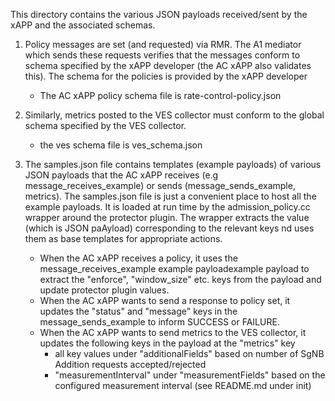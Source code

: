 This directory contains the various JSON payloads received/sent by the xAPP and the associated schemas.

1. Policy messages are set (and requested) via RMR. The A1 mediator which sends these requests verifies that the messages conform to schema specified by the xAPP developer (the AC xAPP also validates this).  The schema for the policies is provided by the xAPP developer 
	- The AC xAPP policy schema file is rate-control-policy.json

2. Similarly, metrics posted to the VES collector must conform to the global schema specified by the VES collector.
	- the ves schema file is ves_schema.json

3. The samples.json file contains templates (example payloads)  of various JSON payloads that the AC xAPP receives (e.g message_receives_example) or sends (message_sends_example, metrics).  The samples.json file is just a convenient place to host all the example payloads. It is loaded at run time by the admission_policy.cc wrapper around the protector plugin. The wrapper extracts the value (which is JSON paAyload) corresponding to the relevant keys 
nd uses them as base templates for appropriate actions. 

	* When the AC xAPP receives a policy, it uses the message_receives_example example payloadexample payload to extract the "enforce", "window_size" etc. keys from the payload and update protector plugin values.
	* When the AC xAPP wants to send a response to policy set, it updates the "status" and "message" keys in the message_sends_example to inform SUCCESS or FAILURE.
	* When the AC xAPP wants to send metrics to the VES collector, it updates the following keys  in the payload at the "metrics" key
		- all key values under "additionalFields" based on number of SgNB Addition requests accepted/rejected
		- "measurementInterval"  under "measurementFields" based on the configured measurement interval (see README.md under init)
